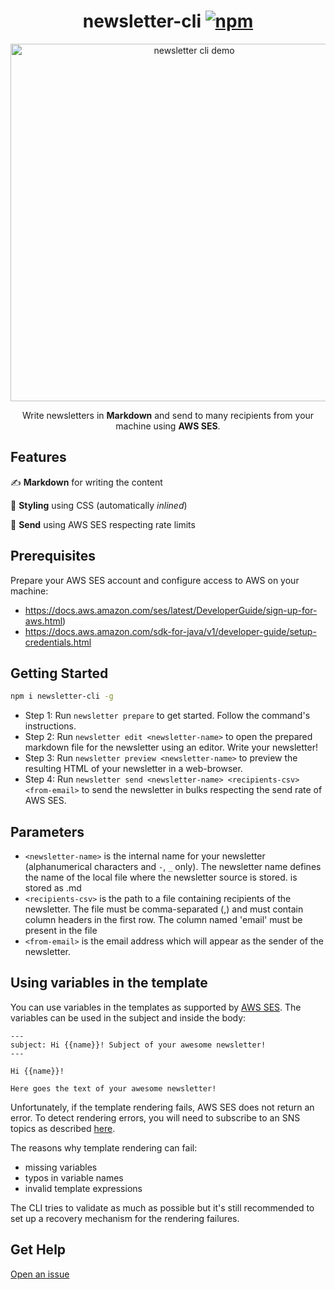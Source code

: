 <h1 align="center">
  newsletter-cli
  <a href="https://www.npmjs.org/package/newsletter-cli"><img src="https://img.shields.io/npm/v/newsletter-cli.svg?style=flat" alt="npm"></a>
</h1>
<p align="center">
  <img src="https://raw.githubusercontent.com/OrKoN/newsletter-cli/master/demo.svg?sanitize=true" width="572" alt="newsletter cli demo">
</p>
<p align="center">
  Write newsletters in <strong>Markdown</strong> and send to many recipients from your machine using <strong>AWS SES</strong>.
</p>

## Features

✍️ **Markdown** for writing the content

🌈 **Styling** using CSS (automatically *inlined*)

📨 **Send** using AWS SES respecting rate limits

## Prerequisites

Prepare your AWS SES account and configure access to AWS on your machine:

 - https://docs.aws.amazon.com/ses/latest/DeveloperGuide/sign-up-for-aws.html) 
 - https://docs.aws.amazon.com/sdk-for-java/v1/developer-guide/setup-credentials.html

## Getting Started

```sh
npm i newsletter-cli -g
```

- Step 1: Run `newsletter prepare` to get started. Follow the command's instructions.
- Step 2: Run `newsletter edit <newsletter-name>` to open the prepared markdown file for the newsletter using an editor. Write your newsletter!
- Step 3: Run `newsletter preview <newsletter-name>` to preview the resulting HTML of your newsletter in a web-browser.
- Step 4: Run `newsletter send <newsletter-name> <recipients-csv> <from-email>` to send the newsletter in bulks respecting the send rate of AWS SES.

## Parameters

- `<newsletter-name>` is the internal name for your newsletter (alphanumerical characters and `-`, `_` only). 
    The newsletter name defines the name of the local file where the newsletter source is stored. 
    <newsletter-name> is stored as <newsletter-name>.md
- `<recipients-csv>` is the path to a file containing recipients of the newsletter. 
    The file must be comma-separated (,) and must contain column headers in the first row. 
    The column named 'email' must be present in the file
- `<from-email>` is the email address which will appear as the sender of the newsletter.

## Using variables in the template

You can use variables in the templates as supported by [AWS SES](https://docs.aws.amazon.com/ses/latest/DeveloperGuide/send-personalized-email-api.html). The variables can be used in the subject and inside the body:

```
---
subject: Hi {{name}}! Subject of your awesome newsletter!
---

Hi {{name}}!

Here goes the text of your awesome newsletter!
```

Unfortunately, if the template rendering fails, AWS SES does not return an error. To detect rendering errors, you will need to subscribe to an SNS topics as described [here](https://docs.aws.amazon.com/ses/latest/DeveloperGuide/send-personalized-email-api.html).

The reasons why template rendering can fail:

- missing variables
- typos in variable names
- invalid template expressions

The CLI tries to validate as much as possible but it's still recommended to set up a recovery mechanism for the rendering failures.

## Get Help

[Open an issue](https://github.com/orkon/newsletter-cli/issues)
